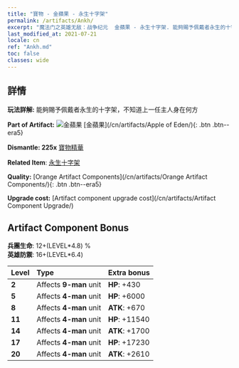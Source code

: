 ```yaml
---
title: "寶物 - 金蘋果 - 永生十字架"
permalink: /artifacts/Ankh/
excerpt: "魔法门之英雄无敌：战争纪元  金蘋果 - 永生十字架. 能夠賜予佩戴者永生的十字架，不知道上一任主人身在何方"
last_modified_at: 2021-07-21
locale: cn
ref: "Ankh.md"
toc: false
classes: wide
---
```




## 詳情

 **玩法詳解:** 能夠賜予佩戴者永生的十字架，不知道上一任主人身在何方

 **Part of Artifact:** ![金蘋果](/images/t/icon_artifact_49.png) [金蘋果](/cn/artifacts/Apple of Eden/){: .btn .btn--era5}

 **Dismantle: 225x** [寶物精華](/cn/Items/con_905/)

 **Related Item**: [永生十字架](/cn/Items/art_184/)

 **Quality:** [Orange Artifact Components](/cn/artifacts/Orange Artifact Components/){: .btn .btn--era5}

 **Upgrade cost:** [Artifact component upgrade cost](/cn/artifacts/Artifact Component Upgrade/)

## Artifact Component Bonus

  **兵團生命**: 12+(LEVEL\*4.8) %<br/>**英雄防禦**: 16+(LEVEL\*6.4)

  |  Level  | Type |    Extra bonus  | 
  |:--------|:-----|:----------------| 
  | **2** | Affects **9-man** unit | **HP**: +430 | 
  | **5** | Affects **4-man** unit | **HP**: +6000 | 
  | **8** | Affects **4-man** unit | **ATK**: +670 | 
  | **11** | Affects **4-man** unit | **HP**: +11540 | 
  | **14** | Affects **4-man** unit | **ATK**: +1700 | 
  | **17** | Affects **4-man** unit | **HP**: +17230 | 
  | **20** | Affects **4-man** unit | **ATK**: +2610 | 
